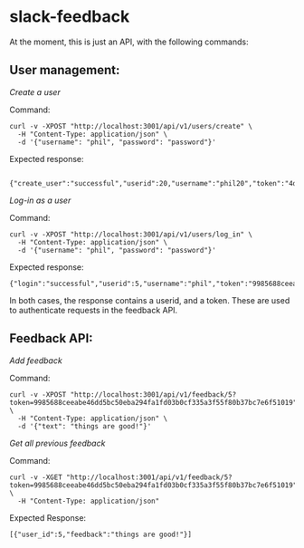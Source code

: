 # slack-feedback

At the moment, this is just an API, with the following commands:

## User management:

*Create a user*

Command:

    curl -v -XPOST "http://localhost:3001/api/v1/users/create" \
      -H "Content-Type: application/json" \
      -d '{"username": "phil", "password": "password"}'
      
Expected response:

      {"create_user":"successful","userid":20,"username":"phil20","token":"4d8e2b5ebf5345490872511d4e53f87fc4e8edb32d0c95565553d79c1fa1c4dd"}
      
*Log-in as a user*

Command:

    curl -v -XPOST "http://localhost:3001/api/v1/users/log_in" \
      -H "Content-Type: application/json" \
      -d '{"username": "phil", "password": "password"}'

Expected response:

    {"login":"successful","userid":5,"username":"phil","token":"9985688ceeabe46dd5bc50eba294fa1fd03b0cf335a3f55f80b37bc7e6f51019"}
    
    
In both cases, the response contains a userid, and a token. These are used to authenticate requests in the feedback API.

## Feedback API:

*Add feedback*

Command:

    curl -v -XPOST "http://localhost:3001/api/v1/feedback/5?token=9985688ceeabe46dd5bc50eba294fa1fd03b0cf335a3f55f80b37bc7e6f51019" \
      -H "Content-Type: application/json" \
      -d '{"text": "things are good!"}'
      
*Get all previous feedback*

Command:

    curl -v -XGET "http://localhost:3001/api/v1/feedback/5?token=9985688ceeabe46dd5bc50eba294fa1fd03b0cf335a3f55f80b37bc7e6f51019" \
      -H "Content-Type: application/json"
    
Expected Response:

    [{"user_id":5,"feedback":"things are good!"}]
